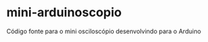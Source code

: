 mini-arduinoscopio
==================

Código fonte para o mini osciloscópio desenvolvindo para o Arduino
